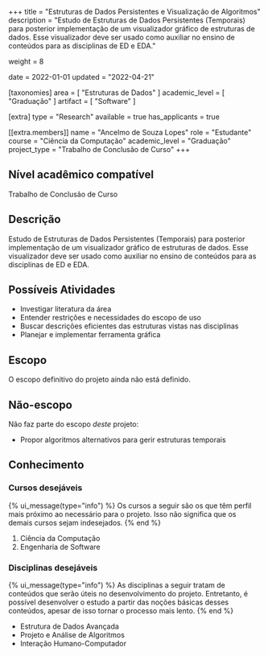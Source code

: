 +++
title = "Estruturas de Dados Persistentes e Visualização de Algoritmos"
description = "Estudo de Estruturas de Dados Persistentes (Temporais) para posterior implementação de um visualizador gráfico de estruturas de dados. Esse visualizador deve ser usado como auxiliar no ensino de conteúdos para as disciplinas de ED e EDA."

weight = 8

date = 2022-01-01
updated = "2022-04-21"

[taxonomies]
area = [ "Estruturas de Dados" ]
academic_level = [ "Graduação" ]
artifact = [ "Software" ]

[extra]
type = "Research"
available = true
has_applicants = true

[[extra.members]]
name = "Ancelmo de Souza Lopes"
role = "Estudante"
course = "Ciência da Computação"
academic_level = "Graduação"
project_type = "Trabalho de Conclusão de Curso"
+++

## Nível acadêmico compatível

Trabalho de Conclusão de Curso

## Descrição

Estudo de Estruturas de Dados Persistentes (Temporais) para posterior implementação de um visualizador gráfico de estruturas de dados. Esse visualizador deve ser usado como auxiliar no ensino de conteúdos para as disciplinas de ED e EDA.

## Possíveis Atividades

- Investigar literatura da área
- Entender restrições e necessidades do escopo de uso
- Buscar descrições eficientes das estruturas vistas nas disciplinas
- Planejar e implementar ferramenta gráfica

## Escopo

O escopo definitivo do projeto ainda não está definido.

## Não-escopo

Não faz parte do escopo _deste_ projeto:

- Propor algoritmos alternativos para gerir estruturas temporais

## Conhecimento

### Cursos desejáveis

{% ui_message(type="info") %}
Os cursos a seguir são os que têm perfil mais próximo ao necessário para o projeto. Isso não significa que os demais cursos sejam indesejados.
{% end %}

1. Ciência da Computação
2. Engenharia de Software

### Disciplinas desejáveis

{% ui_message(type="info") %}
As disciplinas a seguir tratam de conteúdos que serão úteis no desenvolvimento do projeto. Entretanto, é possível desenvolver o estudo a partir das noções básicas desses conteúdos, apesar de isso tornar o processo mais lento.
{% end %}

- Estrutura de Dados Avançada
- Projeto e Análise de Algoritmos
- Interação Humano-Computador
